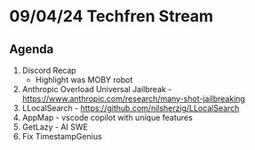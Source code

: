 # 09/04/24 Techfren Stream

## Agenda
1. Discord Recap
	- Highlight was MOBY robot
2. Anthropic Overload Universal Jailbreak - https://www.anthropic.com/research/many-shot-jailbreaking
3. LLocalSearch - https://github.com/nilsherzig/LLocalSearch
4. AppMap - vscode copilot with unique features
5. GetLazy - AI SWE
6. Fix TimestampGenius